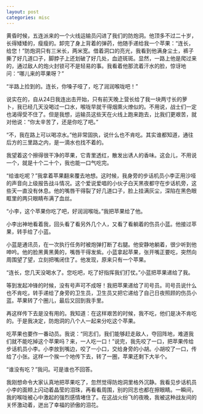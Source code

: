 ```yaml
---
layout: post
categories: misc
---
```

黄昏时候，五连派来的一个火线运输员闪进了我们的防炮洞。他顶多不过二十岁，长得矮矮的，瘦瘦的。卸完了身上背着的弹药，他随手递给我一个苹果：“连长，给您！”防炮洞只有三米长，两米宽。借着洞口的亮光，我看到他满身尘土，裤子撕了好几道口子，脚脖子上还划破了好几处，血迹斑斑。显然，一路上他是爬过来的，通过敌人的炮火封锁可不是轻易的事。我看着他那流着汗水的脸，惊讶地问：“哪儿来的苹果呀？”

“半路上捡到的。连长，你嗓子哑了，吃了润润喉咙吧！”

说实在的，自从24日我连出击开始，只有前天晚上营长给了我一块两寸长的萝卜，我已经几天没喝过一口水，喉咙早就干得烟熏火燎似的。不用说，战士们一定也渴得受不住了。但是我想，运输员这些天在火线上跑来跑去，比我们更艰苦，就对他说：“你太辛苦了，还是你吃了吧。”

“不，我在路上可以喝凉水。”他非常固执，说什么也不肯吃。其实谁都知道，通往后方的三里路之内，是一滴水也找不着的。

我望着这个擦得很干净的苹果，它青里透红，散发出诱人的香味。这会儿，不用说一个，就是十个二十个，我也能一口气吃完。

“给谁吃呢？”我拿着苹果翻来覆去地想。这时候，我身旁的步话机员小李正用沙哑的声音向上级报告战斗情况。这个爱说爱唱的小伙子白天黑夜都守在步话机旁，这些天一直没有休息。他的嘴唇干得裂了好几道口子，脸上挂满灰尘，深陷在黑色眼眶里的两只眼睛布满了血丝。

“小李，这个苹果你吃了吧，好润润喉咙。”我把苹果给了他。

小李出神地看着我，回头看了看另外几个人，又看了看躺着的伤员小蓝。他接过苹果，转手给了小蓝。

小蓝是通讯员，在一次执行任务时被炮弹打断了右腿。他安静地躺着，很少听到他呻吟。他的脸黑黄黑黄的，嘴唇干得发紫。小蓝拿起苹果，张开嘴正要吃，突然向周围望了望，立刻把嘴闭住了。他发现，原来只有一个苹果。

“连长，您几天没喝水了。您吃吧，吃了好指挥我们打仗。”小蓝把苹果递给了我。

等到发起冲锋的时候，没有号声可不成呀！我把苹果递给了司号员。司号员说什么也不肯吃，转手递给了身旁的卫生员，卫生员又把它递给了自己日夜照顾的伤员小蓝。苹果转了个圈儿，最后又回到我手里。

再这样传下去是没有用的。我知道：在这样艰苦的时候，我不吃，他们是决不肯吃的。于是我决定，防炮洞的八个人一起来分吃这个苹果。

吃苹果也要作一番动员。我说：“同志们，我们能够赶走敌人，夺回阵地，难道我们就不能吃掉这个苹果吗？来，一人吃一口！”说完，我先咬了一口，把苹果传给步话机员小李。小李放到嘴边，咬了一小口，交给身旁的小胡。小胡咬了一口，传给了小张。这样一个挨一个地传下去，转了一圈，苹果还剩下大半个。

“谁没有吃？”我问。可是谁也不回答。

我刚想命令大家认真地把苹果吃了，忽然觉得防炮洞里格外沉静。我看见步话机员小李的面颊上闪动着晶莹的泪珠，再看看周围，别的同志也都在擦眼睛。一瞬间，我的喉咙被心中激起的强烈感情堵住了。在这战火纷飞的夜晚，我被这种战友间的关怀激动着，迸出了幸福的骄傲的泪花。